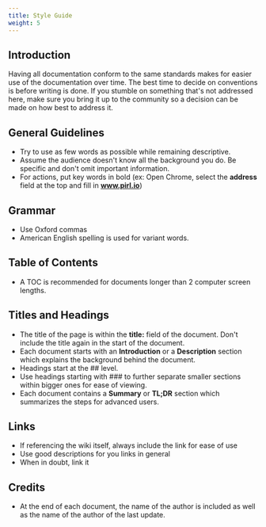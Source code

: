 ```yaml
---
title: Style Guide
weight: 5
---
```


## Introduction

Having all documentation conform to the same standards makes for easier use of the documentation over time.  The best time to decide on conventions is before writing is done. If you stumble on something that's not addressed here, make sure you bring it up to the community so a decision can be made on how best to address it.

## General Guidelines

* Try to use as few words as possible while remaining descriptive.
* Assume the audience doesn't know all the background you do. Be specific and don't omit important information.
* For actions, put key words in bold (ex: Open Chrome, select the **address** field at the top and fill in **www.pirl.io**)

## Grammar

* Use Oxford commas
* American English spelling is used for variant words.

## Table of Contents

* A TOC is recommended for documents longer than 2 computer screen lengths.

## Titles and Headings

* The title of the page is within the **title:** field of the document. Don't include the title again in the start of the document.
* Each document starts with an **Introduction** or a **Description** section which explains the background behind the document.
* Headings start at the ## level.
* Use headings starting with ### to further separate smaller sections within bigger ones for ease of viewing.
* Each document contains a **Summary** or **TL;DR** section which summarizes the steps for advanced users.

## Links

* If referencing the wiki itself, always include the link for ease of use
* Use good descriptions for you links in general
* When in doubt, link it

## Credits

* At the end of each document, the name of the author is included as well as the name of the author of the last update.
